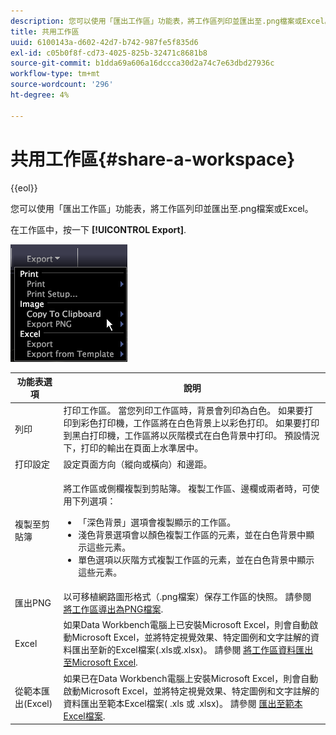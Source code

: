 ```yaml
---
description: 您可以使用「匯出工作區」功能表，將工作區列印並匯出至.png檔案或Excel。
title: 共用工作區
uuid: 6100143a-d602-42d7-b742-987fe5f835d6
exl-id: c05b0f8f-cd73-4025-825b-32471c8681b8
source-git-commit: b1dda69a606a16dccca30d2a74c7e63dbd27936c
workflow-type: tm+mt
source-wordcount: '296'
ht-degree: 4%

---
```


# 共用工作區{#share-a-workspace}

{{eol}}

您可以使用「匯出工作區」功能表，將工作區列印並匯出至.png檔案或Excel。

在工作區中，按一下 **[!UICONTROL Export]**.

![](assets/mnu_export.png)

<table id="table_900D1AB7B08749469DA9544C5D37096F"> 
 <thead> 
  <tr> 
   <th colname="col1" class="entry"> 功能表選項 </th> 
   <th colname="col2" class="entry"> 說明 </th> 
  </tr> 
 </thead>
 <tbody> 
  <tr> 
   <td colname="col1"> 列印 </td> 
   <td colname="col2"> 打印工作區。 當您列印工作區時，背景會列印為白色。 如果要打印到彩色打印機，工作區將在白色背景上以彩色打印。 如果要打印到黑白打印機，工作區將以灰階模式在白色背景中打印。 預設情況下，打印的輸出在頁面上水準居中。 </td> 
  </tr> 
  <tr> 
   <td colname="col1"> 打印設定 </td> 
   <td colname="col2"> 設定頁面方向（縱向或橫向）和邊距。 </td> 
  </tr> 
  <tr> 
   <td colname="col1"> 複製至剪貼簿 </td> 
   <td colname="col2"> <p>將工作區或側欄複製到剪貼簿。 複製工作區、邊欄或兩者時，可使用下列選項： 
     <ul id="ul_F7338E53385B4AE39FBCF1C3A80276CE"> 
      <li id="li_9A3147A64B1C443AAE2843A5260E3273">「深色背景」選項會複製顯示的工作區。 </li> 
      <li id="li_516B6162FDA747CFBB2886E71DF49146">淺色背景選項會以顏色複製工作區的元素，並在白色背景中顯示這些元素。 </li> 
      <li id="li_E0B5E9D31F5948238DEB0D75E235BAE3">單色選項以灰階方式複製工作區的元素，並在白色背景中顯示這些元素。 </li> 
     </ul> </p> </td> 
  </tr> 
  <tr> 
   <td colname="col1"> 匯出PNG </td> 
   <td colname="col2">以可移植網路圖形格式（.png檔案）保存工作區的快照。 請參閱 <a href="../../../home/c-get-started/c-work-worksp/c-ex-wksp.md#section-f9fbe0f0a1c341e2b063cce106cac35e"> 將工作區導出為PNG檔案</a>. </td> 
  </tr> 
  <tr> 
   <td colname="col1"> Excel </td> 
   <td colname="col2"> 如果Data Workbench電腦上已安裝Microsoft Excel，則會自動啟動Microsoft Excel，並將特定視覺效果、特定圖例和文字註解的資料匯出至新的Excel檔案(.xls或.xlsx)。 請參閱 <a href="../../../home/c-get-started/c-work-worksp/c-ex-wksp.md#section-fe214e3dbc364d2eba3834d62d295acb"> 將工作區資料匯出至Microsoft Excel</a>. </td> 
  </tr> 
  <tr> 
   <td colname="col1"> 從範本匯出(Excel) </td> 
   <td colname="col2"> 如果已在Data Workbench電腦上安裝Microsoft Excel，則會自動啟動Microsoft Excel，並將特定視覺效果、特定圖例和文字註解的資料匯出至範本Excel檔案(<span class="filepath"> .xls</span> 或 <span class="filepath"> .xlsx</span>)。 請參閱 <a href="../../../home/c-get-started/c-work-worksp/c-ex-wksp.md#section-814772929ca64cf6b92b89d3fdd02302"> 匯出至範本Excel檔案</a>. </td> 
  </tr> 
 </tbody> 
</table>
